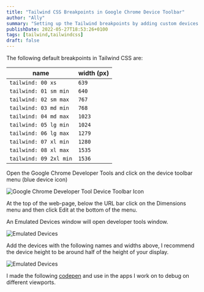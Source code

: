```yaml
---
title: "Tailwind CSS Breakpoints in Google Chrome Device Toolbar"
author: "Ally"
summary: "Setting up the Tailwind breakpoints by adding custom devices in Google Chrome's device toolbar for easier testing."
publishDate: 2022-05-27T18:53:26+0100
tags: [tailwind,tailwindcss]
draft: false
---
```


The following default breakpoints in Tailwind CSS are:

| name | width (px) |
|------|------------|
| `tailwind: 00 xs` | `639` |
| `tailwind: 01 sm min` | `640` |
| `tailwind: 02 sm max` | `767` |
| `tailwind: 03 md min` | `768` |
| `tailwind: 04 md max` | `1023` |
| `tailwind: 05 lg min` | `1024` |
| `tailwind: 06 lg max` | `1279` |
| `tailwind: 07 xl min` | `1280` |
| `tailwind: 08 xl max` | `1535` |
| `tailwind: 09 2xl min` | `1536` |

Open the Google Chrome Developer Tools and click on the device toolbar menu (blue device icon)

![Google Chrome Developer Tool Device Toolbar Icon](/img/articles/tailwind-breakpoints-google-chrome-devices/device-toolbar-menu-icon.png)

At the top of the web-page, below the URL bar click on the Dimensions menu and then click Edit at the bottom of the menu.

An Emulated Devices window will open developer tools window.

![Emulated Devices](/img/articles/tailwind-breakpoints-google-chrome-devices/edit-devices.png)

Add the devices with the following names and widths above, I recommend the device height to be around half of the height of your display.

![Emulated Devices](/img/articles/tailwind-breakpoints-google-chrome-devices/create-device.png)

I made the following [codepen](https://codepen.io/alistaircol/full/vYmKQab) and use in the apps I work on to debug on different viewports.
